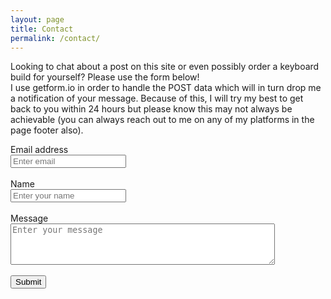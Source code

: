 ```yaml
---
layout: page
title: Contact
permalink: /contact/
---
```

Looking to chat about a post on this site or even possibly order a keyboard build for yourself? Please use the form below! <br />
I use getform.io in order to handle the POST data which will in turn drop me a notification of your message. Because of this, I will try my best to get back to you within 24 hours but please know this may not always be achievable (you can always reach out to me on any of my platforms in the page footer also).

<form accept-charset="UTF-8" action="https://getform.io/f/5634490e-528e-40b2-9e95-07a702fbfaf5" method="POST" enctype="multipart/form-data" target="_blank">
      <div class="form-group">
        <label for="InputEmail" required="required">Email address</label> <br />
        <input type="email" name="email" class="form-control" id="InputEmail" aria-describedby="emailHelp" placeholder="Enter email">
      </div>
      <br>
      <div class="form-group">
        <label for="InputName">Name</label> <br />
        <input type="text" name="name" class="form-control" id="InputName" placeholder="Enter your name" required="required">
      </div>
      <br>
      <div class="form-group">
        <label for="InputMessage">Message</label> <br />
          <textarea id="message" name="Message" class="form-control" rows="4" cols="50" placeholder="Enter your message" required="required"></textarea>
      </div>
      <br>
      <button type="submit" class="btn btn-primary">Submit</button>
    </form>
